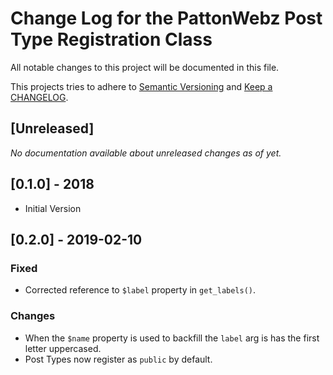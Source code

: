 # Change Log for the PattonWebz Post Type Registration Class

All notable changes to this project will be documented in this file.

This projects tries to adhere to [Semantic Versioning](https://semver.org/) and [Keep a CHANGELOG](https://keepachangelog.com/).

## [Unreleased]

_No documentation available about unreleased changes as of yet._

## [0.1.0] - 2018

- Initial Version

## [0.2.0] - 2019-02-10

### Fixed

- Corrected reference to `$label` property in `get_labels()`.

### Changes

- When the `$name` property is used to backfill the `label` arg is has the first letter uppercased.
- Post Types now register as `public` by default.
